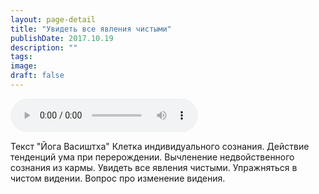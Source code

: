 ```yaml
---
layout: page-detail
title: "Увидеть все явления чистыми"
publishDate: 2017.10.19
description: ""
tags:
image:
draft: false
---
```


<audio title="2017.10.19 - Увидеть все явления чистыми.mp3" src="/upload/iblock/b2c/b2c6eb1972d2e5be4c3cbde452b24814.mp3" controls=""></audio>

 Текст "Йога Васиштха" Клетка индивидуального сознания. Действие тенденций ума при перерождении. Вычленение недвойственного сознания из кармы. Увидеть все явления чистыми. Упражняться в чистом видении. Вопрос про изменение видения. 

  
